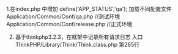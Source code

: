 ﻿1.在index.php 中增加  define('APP_STATUS','qa');   加载不同配置文件
    Application/Common/Conf/qa.php	//测试环境
    Application/Common/Conf/release.php	//正式环境

2. 基于thinkphp3.2.3，在框架中记录所有请求日志
    入口
    ThinkPHP/Library/Think/Think.class.php   第265行

